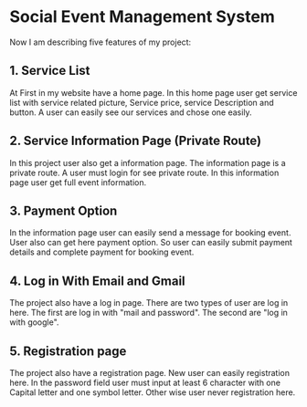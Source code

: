 #  Social Event Management System

Now I am describing five features of my project:

## 1. Service List 
At First in my website have a home page. In this home page user get service list with service related picture, Service price, service Description and button. A user can easily see our services and chose one easily.
## 2. Service Information Page (Private Route)
In this project user also get a information page. The information page is a private route. A user must login for see private route. In this information page user get full event information.

## 3. Payment Option
In the information page user can easily send a message for booking event. User also can get here payment option. So user can easily submit payment details and complete payment for booking event.

## 4. Log in With Email and Gmail
The project also have a log in page. There are two types of user are log in here. The first are log in with "mail and password". The second are "log in with google".

## 5. Registration page
The project also have a registration page. New user can easily registration here. In the password field user must input at least 6 character with one Capital letter and one symbol letter. Other wise user never registration here.
